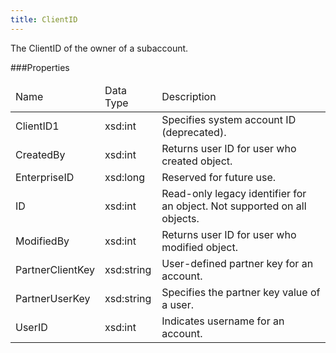 ```yaml
---
title: ClientID
---
```

<p>The ClientID of the owner of a subaccount.</p>
 
###Properties
<table class="table table-hover">
<thead align="left">
<tr>
<td>Name</td>
<td>Data Type</td>
<td>Description</td>
</tr>
</thead>
<tbody>
<tr>
<td>ClientID1</td>
<td>xsd:int</td>
<td>Specifies system account ID (deprecated).</td>
</tr>
<tr>
<td>CreatedBy</td>
<td>xsd:int</td>
<td>Returns user ID for user who created object.</td>
</tr>
<tr>
<td>EnterpriseID</td>
<td>xsd:long</td>
<td>Reserved for future use.</td>
</tr>
<tr>
<td>ID</td>
<td>xsd:int</td>
<td>Read-only legacy identifier for an object. Not supported on all objects.</td>
</tr>
<tr>
<td>ModifiedBy</td>
<td>xsd:int</td>
<td>Returns user ID for user who modified object.</td>
</tr>
<tr>
<td>PartnerClientKey</td>
<td>xsd:string</td>
<td>User-defined partner key for an account.</td>
</tr>
<tr>
<td>PartnerUserKey</td>
<td>xsd:string</td>
<td>Specifies the partner key value of a user.</td>
</tr>
<tr>
<td>UserID</td>
<td>xsd:int</td>
<td>Indicates username for an account.</td>
</tr>
</tbody>
</table>